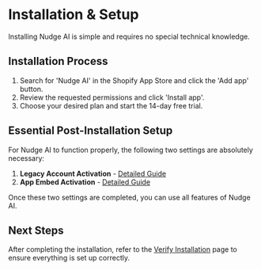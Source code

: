 # Installation & Setup

Installing Nudge AI is simple and requires no special technical knowledge.

## Installation Process

1. Search for 'Nudge AI' in the Shopify App Store and click the 'Add app' button.
2. Review the requested permissions and click 'Install app'.
3. Choose your desired plan and start the 14-day free trial.

## Essential Post-Installation Setup

For Nudge AI to function properly, the following two settings are absolutely necessary:

1. **Legacy Account Activation** - [Detailed Guide](../legacy-accounts/index.md)
2. **App Embed Activation** - [Detailed Guide](../app-embed/index.md)

Once these two settings are completed, you can use all features of Nudge AI.

## Next Steps

After completing the installation, refer to the [Verify Installation](../installation-check/index.md) page to ensure everything is set up correctly.
